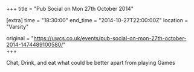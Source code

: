 +++
title = "Pub Social on Mon 27th October 2014"

[extra]
time = "18:30:00"
end_time = "2014-10-27T22:00:00Z"
location = "Varsity"

original = "https://uwcs.co.uk/events/pub-social-on-mon-27th-october-2014-1474489100580/"    
+++

Chat, Drink, and eat what could be better apart from playing Games

